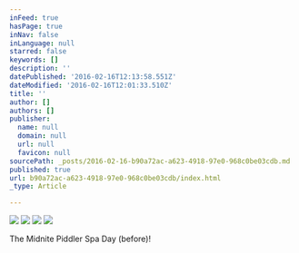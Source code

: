 ```yaml
---
inFeed: true
hasPage: true
inNav: false
inLanguage: null
starred: false
keywords: []
description: ''
datePublished: '2016-02-16T12:13:58.551Z'
dateModified: '2016-02-16T12:01:33.510Z'
title: ''
author: []
authors: []
publisher:
  name: null
  domain: null
  url: null
  favicon: null
sourcePath: _posts/2016-02-16-b90a72ac-a623-4918-97e0-968c0be03cdb.md
published: true
url: b90a72ac-a623-4918-97e0-968c0be03cdb/index.html
_type: Article

---
```

![](https://the-grid-user-content.s3-us-west-2.amazonaws.com/5d4a3c7d-13a4-41c5-86b1-40569e72be7d.jpg)
![](https://the-grid-user-content.s3-us-west-2.amazonaws.com/56e82277-74a1-4e5a-8d68-ffcf195907c3.jpg)
![](https://the-grid-user-content.s3-us-west-2.amazonaws.com/39936502-9258-45d9-b514-f1f218a8f70f.jpg)
![](https://the-grid-user-content.s3-us-west-2.amazonaws.com/e3cb5dd6-201f-4071-b707-eeeee719789a.jpg)

The Midnite Piddler Spa Day (before)!
